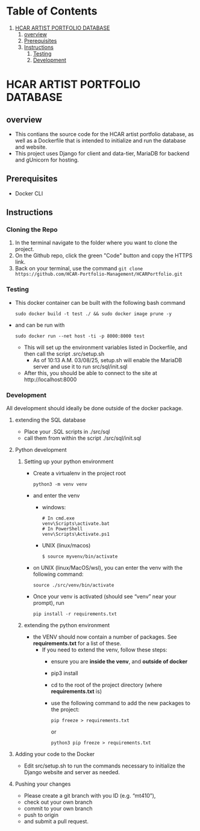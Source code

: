 
# Table of Contents

1.  [HCAR ARTIST PORTFOLIO DATABASE](#orgb500e26)
    1.  [overview](#org664e10b)
    2.  [Prerequisites](#org2e91d58)
    3.  [Instructions](#org456e938)
        1.  [Testing](#org84438c7)
        2.  [Development](#org510c4a8)



<a id="orgb500e26"></a>

# HCAR ARTIST PORTFOLIO DATABASE


<a id="org664e10b"></a>

## overview

-   This contians the source code for the HCAR artist portfolio database,
    as well as a Dockerfile that is intended to initialize and run the database
    and website.
-   This project uses Django for client and data-tier, MariaDB for backend
    and gUnicorn for hosting.


<a id="org2e91d58"></a>

## Prerequisites

-   Docker CLI


<a id="org456e938"></a>

## Instructions

### Cloning the Repo

1. In the terminal navigate to the folder where you want to clone the project.
2. On the Github repo, click the green "Code" button and copy the HTTPS link.
3. Back on your terminal, use the command `git clone https://github.com/HCAR-Portfolio-Management/HCARPortfolio.git`

<a id="org84438c7"></a>

### Testing

-   This docker container can be built with the following bash command
    
        sudo docker build -t test ./ && sudo docker image prune -y

-   and can be run with
    
        sudo docker run --net host -ti -p 8000:8000 test
    
    -   This will set up the environment variables listed in Dockerfile, and then call the script .src/setup.sh
        -   As of 10:13 A.M. 03/08/25, setup.sh will enable the
            MariaDB server and use it to run src/sql/init.sql
    -   After this, you should be able to connect to the site at http://localhost:8000


<a id="org510c4a8"></a>

### Development

All development should ideally be done outside of the docker package.

1.  extending the SQL database

    -   Place your .SQL scripts in ./src/sql
    -   call them from within the script ./src/sql/init.sql

2.  Python development

    1.  Setting up your python environment
    
        -   Create a virtualenv in the project root
            
                python3 -m venv venv
        -   and enter the venv
            -   windows:
                
                    # In cmd.exe
                    venv\Scripts\activate.bat
                    # In PowerShell
                    venv\Scripts\Activate.ps1
            -   UNIX (linux/macos)
                
                    $ source myvenv/bin/activate
        -   on UNIX (linux/MacOS/wsl), you can enter the venv with the following command:
            
                source ./src/venv/bin/activate
        -   Once your venv is activated (should see &ldquo;venv&rdquo; near your prompt), run
            
                pip install -r requirements.txt
    
    2.  extending the python environment
    
        -   the VENV should now contain a number of packages. See **requirements.txt** for a list of these.
            -   If you need to extend the venv, follow these steps:
                -   ensure you are **inside the venv**, and **outside of docker**
                -   pip3 install <package name>
                -   cd to the root of the project directory (where **requirements.txt** is)
                -   use the following command to add the new packages to the project:
                    
                        pip freeze > requirements.txt
                    
                    or
                    
                        python3 pip freeze > requirements.txt

3.  Adding your code to the Docker

    -   Edit src/setup.sh to run the commands necessary to initialize the Django website and server as needed.

4.  Pushing your changes

    -   Please create a git branch with you ID (e.g. &ldquo;mt410&rdquo;),
    -   check out your own branch
    -   commit to your own branch
    -   push to origin <yourid>
    -   and submit a pull request.

